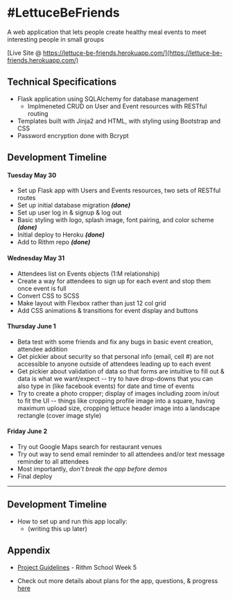 # #LettuceBeFriends

A web application that lets people create healthy meal events to meet interesting people in small groups

[Live Site @ https://lettuce-be-friends.herokuapp.com/](https://lettuce-be-friends.herokuapp.com/)

## Technical Specifications

* Flask application using SQLAlchemy for database management
	* Implmeneted CRUD on User and Event resources with RESTful routing
* Templates built with Jinja2 and HTML, with styling using Bootstrap and CSS
* Password encryption done with Bcrypt

## Development Timeline

#### Tuesday May 30

* Set up Flask app with Users and Events resources, two sets of RESTful routes 
* Set up initial database migration **_(done)_**
* Set up user log in & signup & log out
* Basic styling with logo, splash image, font pairing, and color scheme **_(done)_**
* Initial deploy to Heroku **_(done)_**
* Add to Rithm repo **_(done)_**

#### Wednesday May 31

* Attendees list on Events objects (1:M relationship)
* Create a way for attendees to sign up for each event and stop them once event is full
* Convert CSS to SCSS
* Make layout with Flexbox rather than just 12 col grid
* Add CSS animations & transitions for event display and buttons

#### Thursday June 1

* Beta test with some friends and fix any bugs in basic event creation, attendee addition
* Get pickier about security so that personal info (email, cell #) are not accessible to anyone outside of attendees leading up to each event
* Get pickier about validation of data so that forms are intuitive to fill out & data is what we want/expect -- try to have drop-downs that you can also type in (like facebook events) for date and time of events
* Try to create a photo cropper; display of images including zoom in/out to fit the UI -- things like cropping profile image into a square, having maximum upload size, cropping lettuce header image into a landscape rectangle (cover image style)

#### Friday June 2

* Try out Google Maps search for restaurant venues
* Try out way to send email reminder to all attendees and/or text message reminder to all attendees
* Most importantly, *don’t break the app before demos*
* Final deploy

********

## Development Timeline

* How to set up and run this app locally:
    * (writing this up later)

## Appendix

* [Project Guidelines](https://github.com/rithmschool/fullstack_project) - Rithm School Week 5

* Check out more details about plans for the app, questions, & progress [here](https://docs.google.com/document/d/1UcY4zTgfRUQolKyFGeEFAckOhiQEANiOMKMgdrafxm4/edit?usp=sharing)

